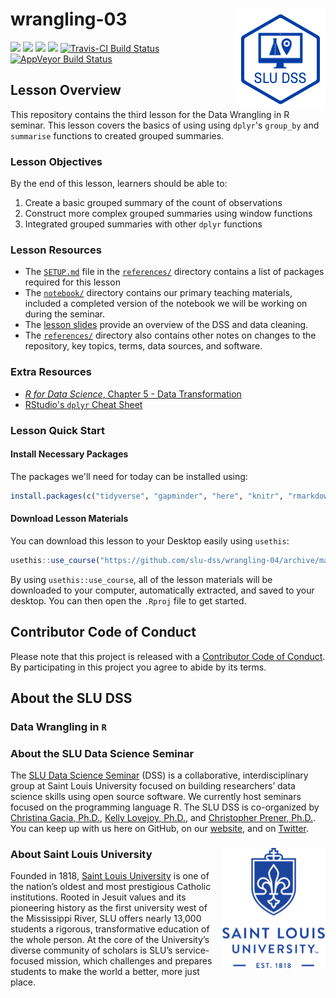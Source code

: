 # wrangling-03 <img src="/img/logo.png" align="right" />
[![](https://img.shields.io/badge/seminar-data%20wrangling%20in%20r-brightgreen.svg)](https://github.com/slu-dss/wrangling-04/)
[![](https://img.shields.io/badge/lesson%20status-stable-brightgreen.svg)](https://github.com/slu-dss/wrangling-04/)
[![](https://img.shields.io/github/release/slu-dss/wrangling-04.svg?label=version)](https://github.com/slu-dss/wrangling-04/releases)
[![](https://img.shields.io/github/last-commit/slu-dss/wrangling-04.svg)](https://github.com/slu-dss/wrangling-04/commits/master)
[![Travis-CI Build Status](https://travis-ci.org/slu-dss/wrangling-04.svg?branch=master)](https://travis-ci.org/slu-dss/wrangling-04)
[![AppVeyor Build Status](https://ci.appveyor.com/api/projects/status/github/slu-dss/wrangling-04?branch=master&svg=true)](https://ci.appveyor.com/project/chris-prener/wrangling-04)

## Lesson Overview
This repository contains the third lesson for the Data Wrangling in R seminar. This lesson covers the basics of using using `dplyr`'s `group_by` and `summarise` functions to created grouped summaries.

### Lesson Objectives
By the end of this lesson, learners should be able to:

1. Create a basic grouped summary of the count of observations
2. Construct more complex grouped summaries using window functions
3. Integrated grouped summaries with other `dplyr` functions 

### Lesson Resources
* The [`SETUP.md`](/references/SETUP.md) file in the [`references/`](/references) directory contains a list of packages required for this lesson
* The [`notebook/`](/notebook) directory contains our primary teaching materials, included a completed version of the notebook we will be working on during the seminar.
* The [lesson slides](https://slu-dss.github.io/wrangling-01/) provide an overview of the DSS and data cleaning.
* The [`references/`](/references) directory also contains other notes on changes to the repository, key topics, terms, data sources, and software.

### Extra Resources
* [*R for Data Science*, Chapter 5 - Data Transformation](https://r4ds.had.co.nz/transform.html)
* [RStudio's `dplyr` Cheat Sheet](https://www.rstudio.com/resources/cheatsheets/#dplyr)

### Lesson Quick Start
#### Install Necessary Packages
The packages we'll need for today can be installed using:

```r
install.packages(c("tidyverse", "gapminder", "here", "knitr", "rmarkdown", "usethis"))
```

#### Download Lesson Materials
You can download this lesson to your Desktop easily using `usethis`:

```r
usethis::use_course("https://github.com/slu-dss/wrangling-04/archive/master.zip")
```

By using `usethis::use_course`, all of the lesson materials will be downloaded to your computer, automatically extracted, and saved to your desktop. You can then open the `.Rproj` file to get started.

## Contributor Code of Conduct
Please note that this project is released with a [Contributor Code of Conduct](.github/CODE_OF_CONDUCT.md). By participating in this project you agree to abide by its terms.

## About the SLU DSS
### Data Wrangling in `R`

### About the SLU Data Science Seminar
The [SLU Data Science Seminar](https://slu-dss.githb.io) (DSS) is a collaborative, interdisciplinary group at Saint Louis University focused on building researchers’ data science skills using open source software. We currently host seminars focused on the programming language R. The SLU DSS is co-organized by [Christina Gacia, Ph.D.](mailto:christina.garcia@slu.edu), [Kelly Lovejoy, Ph.D.](mailto:kelly.lovejoy@slu.edu), and [Christopher Prener, Ph.D.](mailto:chris.prener@slu.edu}). You can keep up with us here on GitHub, on our [website](https://slu-dss.githb.io), and on [Twitter](https://twitter.com/SLUDSS).

### About Saint Louis University <img src="/img/sluLogo.png" align="right" />
Founded in 1818, [Saint Louis University](http://www.slu.edu) is one of the nation’s oldest and most prestigious Catholic institutions. Rooted in Jesuit values and its pioneering history as the first university west of the Mississippi River, SLU offers nearly 13,000 students a rigorous, transformative education of the whole person. At the core of the University’s diverse community of scholars is SLU’s service-focused mission, which challenges and prepares students to make the world a better, more just place.
